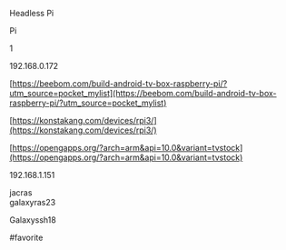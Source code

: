 Headless Pi  

Pi

1

192.168.0.172

[https://beebom.com/build-android-tv-box-raspberry-pi/?utm_source=pocket_mylist](https://beebom.com/build-android-tv-box-raspberry-pi/?utm_source=pocket_mylist)  
  
[https://konstakang.com/devices/rpi3/](https://konstakang.com/devices/rpi3/)  
  
[https://opengapps.org/?arch=arm&api=10.0&variant=tvstock](https://opengapps.org/?arch=arm&api=10.0&variant=tvstock)


192.168.1.151  
  
jacras  
galaxyras23  
  
Galaxyssh18

#favorite 